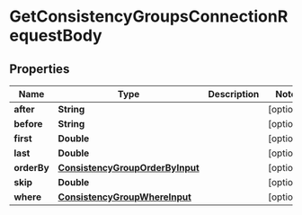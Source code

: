 

# GetConsistencyGroupsConnectionRequestBody


## Properties

Name | Type | Description | Notes
------------ | ------------- | ------------- | -------------
**after** | **String** |  |  [optional]
**before** | **String** |  |  [optional]
**first** | **Double** |  |  [optional]
**last** | **Double** |  |  [optional]
**orderBy** | [**ConsistencyGroupOrderByInput**](ConsistencyGroupOrderByInput.md) |  |  [optional]
**skip** | **Double** |  |  [optional]
**where** | [**ConsistencyGroupWhereInput**](ConsistencyGroupWhereInput.md) |  |  [optional]



